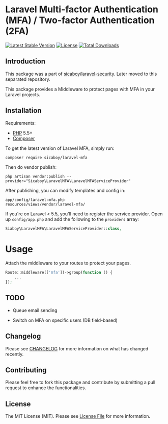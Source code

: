 # Laravel Multi-factor Authentication (MFA) / Two-factor Authentication (2FA)

[![Latest Stable Version](https://poser.pugx.org/sicaboy/laravel-mfa/v/stable.svg)](https://packagist.org/packages/sicaboy/laravel-mfa)
[![License](https://poser.pugx.org/sicaboy/laravel-mfa/license.svg)](LICENSE.md)
[![Total Downloads](https://img.shields.io/packagist/dt/sicaboy/laravel-mfa.svg?style=flat-square)](https://packagist.org/packages/sicaboy/laravel-mfa)

## Introduction

This package was a part of [sicaboy/laravel-security](https://github.com/sicaboy/laravel-security). Later moved to this separated repository.

This package provides a Middleware to protect pages with MFA in your Laravel projects.


## Installation

Requirements:
- [PHP](https://php.net) 5.5+ 
- [Composer](https://getcomposer.org)

To get the latest version of Laravel MFA, simply run:

```
composer require sicaboy/laravel-mfa
```

Then do vendor publish:

```
php artisan vendor:publish --provider="Sicaboy\LaravelMFA\LaravelMFAServiceProvider"
```

After publishing, you can modify templates and config in:

```
app/config/laravel-mfa.php
resources/views/vendor/laravel-mfa/
```

If you're on Laravel < 5.5, you'll need to register the service provider. Open up `config/app.php` and add the following to the `providers` array:

```php
Siaboy\LaravelMFA\LaravelMFAServiceProvider::class,
```

# Usage

Attach the middleware to your routes to protect your pages.

```php
Route::middleware(['mfa'])->group(function () {
    ...
});
```

## TODO

- Queue email sending

- Switch on MFA on specific users (DB field-based)

## Changelog

Please see [CHANGELOG](CHANGELOG.md) for more information on what has changed recently.

## Contributing

Please feel free to fork this package and contribute by submitting a pull request to enhance the functionalities.

## License

The MIT License (MIT). Please see [License File](LICENSE.md) for more information.

